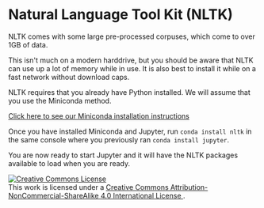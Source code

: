 Natural Language Tool Kit (NLTK)
====

NLTK comes with some large pre-processed corpuses, which come to over 1GB of data.

This isn't much on a modern harddrive,
but you should be aware that NLTK can use up a lot of memory while in use.
It is also best to install it while on a fast network without download caps.

NLTK requires that you already have Python installed.
We will assume that you use the Miniconda method.

[Click here to see our Miniconda installation instructions](./python#installing-python-with-miniconda)

Once you have installed Miniconda and Jupyter,
run `conda install nltk` in the same console where you previously ran `conda install jupyter`.

You are now ready to start Jupyter and it will have the NLTK packages available to load when you are ready.


<a rel="license" href="http://creativecommons.org/licenses/by-nc-sa/4.0/">
  <img alt="Creative Commons License" style="border-width:0" src="https://i.creativecommons.org/l/by-nc-sa/4.0/88x31.png" />
</a><br />
This work is licensed under a
<a rel="license" href="http://creativecommons.org/licenses/by-nc-sa/4.0/">
  Creative Commons Attribution-NonCommercial-ShareAlike 4.0 International License
</a>.
